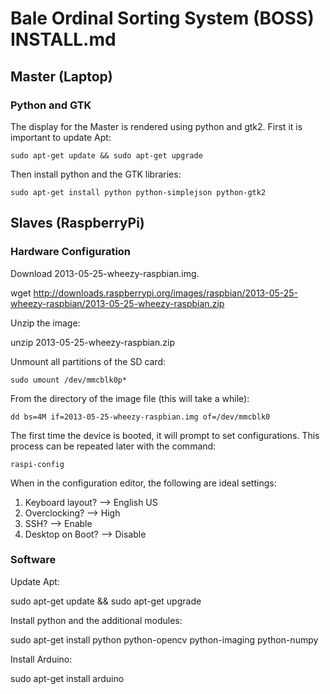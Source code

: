 # Bale Ordinal Sorting System (BOSS) INSTALL.md
## Master (Laptop)
### Python and GTK
The display for the Master is rendered using python and gtk2. First it
is important to update Apt:

	sudo apt-get update && sudo apt-get upgrade
	
Then install python and the GTK libraries:

	sudo apt-get install python python-simplejson python-gtk2
	
## Slaves (RaspberryPi)
### Hardware Configuration
Download 2013-05-25-wheezy-raspbian.img.

  wget http://downloads.raspberrypi.org/images/raspbian/2013-05-25-wheezy-raspbian/2013-05-25-wheezy-raspbian.zip
  
Unzip the image:

  unzip 2013-05-25-wheezy-raspbian.zip
  
Unmount all partitions of the SD card:

    sudo umount /dev/mmcblk0p*
    
From the directory of the image file (this will take a while):

    dd bs=4M if=2013-05-25-wheezy-raspbian.img of=/dev/mmcblk0
    
The first time the device is booted, it will prompt to set configurations.
This process can be repeated later with the command:

    raspi-config
    
When in the configuration editor, the following are ideal settings:

1. Keyboard layout? --> English US
2. Overclocking? --> High
3. SSH? --> Enable
4. Desktop on Boot? --> Disable

### Software
Update Apt:
  
  sudo apt-get update && sudo apt-get upgrade
  
Install python and the additional modules:

  sudo apt-get install python python-opencv python-imaging python-numpy
  
Install Arduino:

  sudo apt-get install arduino
